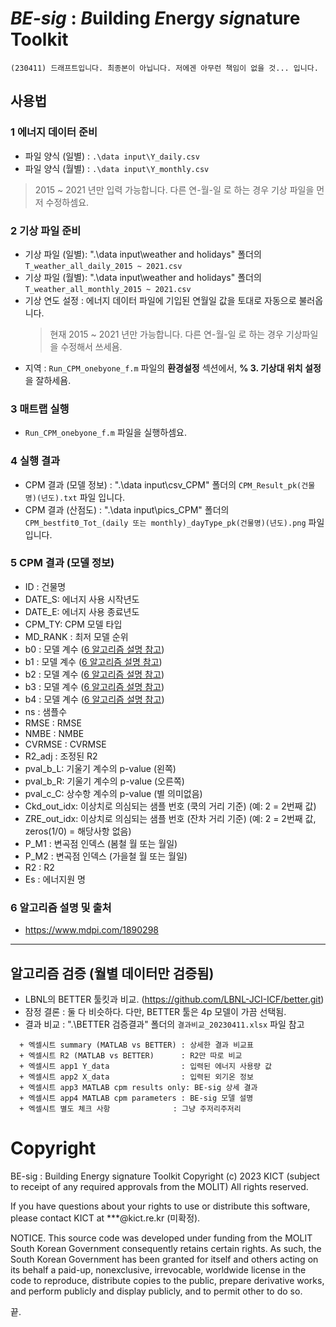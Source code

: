 # ***BE-sig*** : ***B***uilding ***E***nergy ***sig***nature Toolkit

```
(230411) 드래프트입니다. 최종본이 아닙니다. 저에겐 아무런 책임이 없을 것... 입니다.

```


## 사용법

### 1 에너지 데이터 준비
- 파일 양식 (일별) : `.\data input\Y_daily.csv` 
- 파일 양식 (월별) : `.\data input\Y_monthly.csv`
> 2015 ~ 2021 년만 입력 가능합니다. 다른 연-월-일 로 하는 경우 기상 파일을 먼저 수정하셈요.   

### 2 기상 파일 준비
- 기상 파일 (일별): ".\data input\weather and holidays\" 폴더의 ` T_weather_all_daily_2015 ~ 2021.csv `
- 기상 파일 (월별): ".\data input\weather and holidays\" 폴더의 ` T_weather_all_monthly_2015 ~ 2021.csv `
- 기상 연도 설정 : 에너지 데이터 파일에 기입된 연월일 값을 토대로 자동으로 불러옵니다. 
  > 현재 2015 ~ 2021 년만 가능합니다. 다른 연-월-일 로 하는 경우 기상파일을 수정해서 쓰세욤.
- 지역 : `Run_CPM_onebyone_f.m` 파일의 **환경설정** 섹션에서, **% 3. 기상대 위치 설정** 을 잘하세욤.   

### 3 매트랩 실행 
- `Run_CPM_onebyone_f.m` 파일을 실행하셈요.

### 4 실행 결과 
- CPM 결과 (모델 정보) : ".\data input\csv_CPM\" 폴더의 ` CPM_Result_pk(건물명)(년도).txt ` 파일 입니다.
- CPM 결과 (산점도) : ".\data input\pics_CPM\" 폴더의 ` CPM_bestfit0_Tot_(daily 또는 monthly)_dayType_pk(건물명)(년도).png ` 파일 입니다.

### 5 CPM 결과 (모델 정보)
- ID    : 건물명 
- DATE_S: 에너지 사용 시작년도
- DATE_E: 에너지 사용 종료년도
- CPM_TY: CPM 모델 타입 
- MD_RANK	: 최저 모델 순위
- b0    	: 모델 계수 ([6 알고리즘 설명 참고](#6-알고리즘-설명-및-출처))
- b1    	: 모델 계수 ([6 알고리즘 설명 참고](#6-알고리즘-설명-및-출처))
- b2    	: 모델 계수 ([6 알고리즘 설명 참고](#6-알고리즘-설명-및-출처))
- b3    	: 모델 계수 ([6 알고리즘 설명 참고](#6-알고리즘-설명-및-출처))
- b4    	: 모델 계수 ([6 알고리즘 설명 참고](#6-알고리즘-설명-및-출처))
- ns    	: 샘플수
- RMSE    : RMSE
- NMBE    : NMBE
- CVRMSE  : CVRMSE
- R2_adj  : 조정된 R2
- pval_b_L: 기울기 계수의 p-value (왼쪽)
- pval_b_R: 기울기 계수의 p-value (오른쪽)
- pval_c_C: 상수항 계수의 p-value (별 의미없음)
- Ckd_out_idx: 이상치로 의심되는 샘플 번호 (쿡의 거리 기준) (예: 2 = 2번째 값)
- ZRE_out_idx: 이상치로 의심되는 샘플 번호 (잔차 거리 기준) (예: 2 = 2번째 값, zeros(1/0) = 해당사항 없음)
- P_M1    : 변곡점 인덱스 (봄철 월 또는 월일)
- P_M2    : 변곡점 인덱스 (가을철 월 또는 월일)
- R2      : R2
- Es      : 에너지원 명

### 6 알고리즘 설명 및 출처
- https://www.mdpi.com/1890298


---
## 알고리즘 검증 (월별 데이터만 검증됨)
- LBNL의 BETTER 툴킷과 비교. (https://github.com/LBNL-JCI-ICF/better.git)
- 잠정 결론 : 둘 다 비슷하다. 다만, BETTER 툴은 4p 모델이 가끔 선택됨. 
- 결과 비교 : ".\BETTER 검증결과\" 폴더의 `결과비교_20230411.xlsx` 파일 참고 
```
  + 엑셀시트 summary (MATLAB vs BETTER) : 상세한 결과 비교표
  + 엑셀시트 R2 (MATLAB vs BETTER)      : R2만 따로 비교
  + 엑셀시트 app1 Y_data                : 입력된 에너지 사용량 값
  + 엑셀시트 app2 X_data                : 입력된 외기온 정보
  + 엑셀시트 app3 MATLAB cpm results only: BE-sig 상세 결과
  + 엑셀시트 app4 MATLAB cpm parameters : BE-sig 모델 설명
  + 엑셀시트 별도 체크 사항              : 그냥 주저리주저리
```


# Copyright
BE-sig : Building Energy signature Toolkit Copyright (c) 2023
KICT (subject to receipt of any required approvals from the MOLIT) All rights reserved.

If you have questions about your rights to use or distribute this software, please contact KICT at ***@kict.re.kr (미확정).

NOTICE. This source code was developed under funding from the MOLIT South Korean Government consequently retains certain rights. As such, the South Korean Government has been granted for itself and others acting on its behalf a paid-up, nonexclusive, irrevocable, worldwide license in the code to reproduce, distribute copies to the public, prepare derivative works, and perform publicly and display publicly, and to permit other to do so.

끝.

